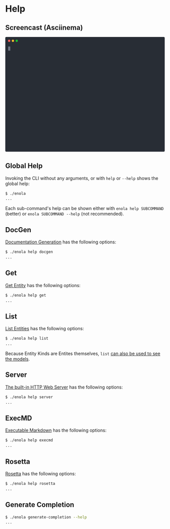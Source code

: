 <!--
    SPDX-License-Identifier: Apache-2.0

    Copyright 2023-2024 The Enola <https://enola.dev> Authors

    Licensed under the Apache License, Version 2.0 (the "License");
    you may not use this file except in compliance with the License.
    You may obtain a copy of the License at

        https://www.apache.org/licenses/LICENSE-2.0

    Unless required by applicable law or agreed to in writing, software
    distributed under the License is distributed on an "AS IS" BASIS,
    WITHOUT WARRANTIES OR CONDITIONS OF ANY KIND, either express or implied.
    See the License for the specific language governing permissions and
    limitations under the License.
-->

# Help

## Screencast (Asciinema)

![Demo](script.svg)

## Global Help

Invoking the CLI without any arguments, or with `help` or `--help` shows the global help:

```bash $? cd .././.././..
$ ./enola
...
```

Each sub-command's help can be shown either with `enola help SUBCOMMAND` (better) or `enola SUBCOMMAND --help` (not recommended).

## DocGen

[Documentation Generation](../docgen/index.md) has the following options:

```bash cd .././.././..
$ ./enola help docgen
...
```

## Get

[Get Entity](../get/index.md) has the following options:

```bash cd .././.././..
$ ./enola help get
...
```

## List

[List Entities](../list/index.md) has the following options:

```bash cd .././.././..
$ ./enola help list
...
```

Because Entity Kinds are Entites themselves, `list` [can also be used to see the models](../library/index.md#list-kinds).

## Server

[The built-in HTTP Web Server](../server/index.md) has the following options:

```bash cd .././.././..
$ ./enola help server
...
```

## ExecMD

[Executable Markdown](../execmd/index.md) has the following options:

```bash cd .././.././..
$ ./enola help execmd
...
```

## Rosetta

[Rosetta](../rosetta/index.md) has the following options:

```bash cd .././.././..
$ ./enola help rosetta
...
```

## Generate Completion

```bash cd .././.././..
$ ./enola generate-completion --help
...
```
